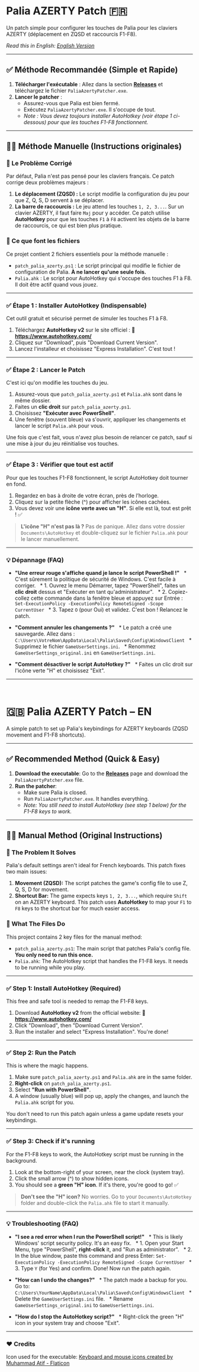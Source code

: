 # Palia AZERTY Patch 🇫🇷

Un patch simple pour configurer les touches de Palia pour les claviers AZERTY (déplacement en ZQSD et raccourcis F1-F8).

*Read this in English: [English Version](#-palia-azerty-patch--en)*

---

## ✅ Méthode Recommandée (Simple et Rapide)

1.  **Télécharger l'exécutable** : Allez dans la section [**Releases**](https://github.com/Sousa-Wagner/Palia-AZERTY-Patch/releases/latest) et téléchargez le fichier `PaliaAzertyPatcher.exe`.
2.  **Lancer le patcher** :
    *   Assurez-vous que Palia est bien fermé.
    *   Exécutez `PaliaAzertyPatcher.exe`. Il s'occupe de tout.
    *   *Note : Vous devez toujours installer AutoHotkey (voir étape 1 ci-dessous) pour que les touches F1-F8 fonctionnent.*

---

## 👨‍💻 Méthode Manuelle (Instructions originales)

### 🎯 Le Problème Corrigé

Par défaut, Palia n'est pas pensé pour les claviers français. Ce patch corrige deux problèmes majeurs :

1.  **Le déplacement (ZQSD) :** Le script modifie la configuration du jeu pour que Z, Q, S, D servent à se déplacer.
2.  **La barre de raccourcis :** Le jeu attend les touches `1, 2, 3...`. Sur un clavier AZERTY, il faut faire `Maj` pour y accéder. Ce patch utilise **AutoHotkey** pour que les touches `F1` à `F8` activent les objets de la barre de raccourcis, ce qui est bien plus pratique.

### 🧰 Ce que font les fichiers

Ce projet contient 2 fichiers essentiels pour la méthode manuelle :

*   `patch_palia_azerty.ps1` : Le script principal qui modifie le fichier de configuration de Palia. **À ne lancer qu'une seule fois.**
*   `Palia.ahk` : Le script pour AutoHotkey qui s'occupe des touches F1 à F8. Il doit être actif quand vous jouez.

---

### ✅ Étape 1 : Installer AutoHotkey (Indispensable)

Cet outil gratuit et sécurisé permet de simuler les touches F1 à F8.

1.  Téléchargez **AutoHotkey v2** sur le site officiel : 🔗 **https://www.autohotkey.com/**
2.  Cliquez sur "Download", puis "Download Current Version".
3.  Lancez l'installeur et choisissez "Express Installation". C'est tout !

---

### ✅ Étape 2 : Lancer le Patch

C'est ici qu'on modifie les touches du jeu.

1.  Assurez-vous que `patch_palia_azerty.ps1` et `Palia.ahk` sont dans le même dossier.
2.  Faites un **clic droit** sur `patch_palia_azerty.ps1`.
3.  Choisissez **"Exécuter avec PowerShell"**.
4.  Une fenêtre (souvent bleue) va s'ouvrir, appliquer les changements et lancer le script `Palia.ahk` pour vous.

Une fois que c'est fait, vous n'avez plus besoin de relancer ce patch, sauf si une mise à jour du jeu réinitialise vos touches.

---

### ✅ Étape 3 : Vérifier que tout est actif

Pour que les touches F1-F8 fonctionnent, le script AutoHotkey doit tourner en fond.

1.  Regardez en bas à droite de votre écran, près de l’horloge.
2.  Cliquez sur la petite flèche (^) pour afficher les icônes cachées.
3.  Vous devez voir une **icône verte avec un "H"**. Si elle est là, tout est prêt ! ✅

> **L'icône "H" n'est pas là ?** Pas de panique. Allez dans votre dossier `Documents\AutoHotkey` et double-cliquez sur le fichier `Palia.ahk` pour le lancer manuellement.

---

### 💡 Dépannage (FAQ)

*   **"Une erreur rouge s'affiche quand je lance le script PowerShell !"**
    *   C'est sûrement la politique de sécurité de Windows. C'est facile à corriger.
    *   1. Ouvrez le menu Démarrer, tapez "PowerShell", faites un **clic droit** dessus et "Exécuter en tant qu'administrateur".
    *   2. Copiez-collez cette commande dans la fenêtre bleue et appuyez sur Entrée : `Set-ExecutionPolicy -ExecutionPolicy RemoteSigned -Scope CurrentUser`
    *   3. Tapez `O` (pour Oui) et validez. C'est bon ! Relancez le patch.

*   **"Comment annuler les changements ?"**
    *   Le patch a créé une sauvegarde. Allez dans :
        `C:\Users\VotreNom\AppData\Local\Palia\Saved\Config\WindowsClient`
    *   Supprimez le fichier `GameUserSettings.ini`.
    *   Renommez `GameUserSettings_original.ini` en `GameUserSettings.ini`.

*   **"Comment désactiver le script AutoHotkey ?"**
    *   Faites un clic droit sur l'icône verte "H" et choisissez "Exit".

---
<br>

# 🇬🇧 Palia AZERTY Patch – EN

A simple patch to set up Palia's keybindings for AZERTY keyboards (ZQSD movement and F1-F8 shortcuts).

---

## ✅ Recommended Method (Quick & Easy)

1.  **Download the executable**: Go to the [**Releases**](https://github.com/Sousa-Wagner/Palia-AZERTY-Patch/releases/latest) page and download the `PaliaAzertyPatcher.exe` file.
2.  **Run the patcher**:
    *   Make sure Palia is closed.
    *   Run `PaliaAzertyPatcher.exe`. It handles everything.
    *   *Note: You still need to install AutoHotkey (see step 1 below) for the F1-F8 keys to work.*

---

## 👨‍💻 Manual Method (Original Instructions)

### 🎯 The Problem It Solves

Palia's default settings aren't ideal for French keyboards. This patch fixes two main issues:

1.  **Movement (ZQSD):** The script patches the game's config file to use Z, Q, S, D for movement.
2.  **Shortcut Bar:** The game expects keys `1, 2, 3...`, which require `Shift` on an AZERTY keyboard. This patch uses **AutoHotkey** to map your `F1` to `F8` keys to the shortcut bar for much easier access.

### 🧰 What The Files Do

This project contains 2 key files for the manual method:

*   `patch_palia_azerty.ps1`: The main script that patches Palia's config file. **You only need to run this once.**
*   `Palia.ahk`: The AutoHotkey script that handles the F1-F8 keys. It needs to be running while you play.

---

### ✅ Step 1: Install AutoHotkey (Required)

This free and safe tool is needed to remap the F1-F8 keys.

1.  Download **AutoHotkey v2** from the official website: 🔗 **https://www.autohotkey.com/**
2.  Click "Download", then "Download Current Version".
3.  Run the installer and select "Express Installation". You're done!

---

### ✅ Step 2: Run the Patch

This is where the magic happens.

1.  Make sure `patch_palia_azerty.ps1` and `Palia.ahk` are in the same folder.
2.  **Right-click** on `patch_palia_azerty.ps1`.
3.  Select **"Run with PowerShell"**.
4.  A window (usually blue) will pop up, apply the changes, and launch the `Palia.ahk` script for you.

You don't need to run this patch again unless a game update resets your keybindings.

---

### ✅ Step 3: Check if it's running

For the F1-F8 keys to work, the AutoHotkey script must be running in the background.

1.  Look at the bottom-right of your screen, near the clock (system tray).
2.  Click the small arrow (^) to show hidden icons.
3.  You should see a **green "H" icon**. If it's there, you're good to go! ✅

> **Don't see the "H" icon?** No worries. Go to your `Documents\AutoHotkey` folder and double-click the `Palia.ahk` file to start it manually.

---

### 💡 Troubleshooting (FAQ)

*   **"I see a red error when I run the PowerShell script!"**
    *   This is likely Windows' script security policy. It's an easy fix.
    *   1. Open your Start Menu, type "PowerShell", **right-click** it, and "Run as administrator".
    *   2. In the blue window, paste this command and press Enter: `Set-ExecutionPolicy -ExecutionPolicy RemoteSigned -Scope CurrentUser`
    *   3. Type `Y` (for Yes) and confirm. Done! Now run the patch again.

*   **"How can I undo the changes?"**
    *   The patch made a backup for you. Go to:
        `C:\Users\YourName\AppData\Local\Palia\Saved\Config\WindowsClient`
    *   Delete the `GameUserSettings.ini` file.
    *   Rename `GameUserSettings_original.ini` to `GameUserSettings.ini`.

*   **"How do I stop the AutoHotkey script?"**
    *   Right-click the green "H" icon in your system tray and choose "Exit".
    
---
### ❤️ Credits

Icon used for the executable:
<a href="https://www.flaticon.com/free-icons/keyboard-and-mouse" title="Keyboard and mouse icons">Keyboard and mouse icons created by Muhammad Atif - Flaticon</a>
